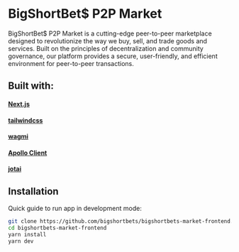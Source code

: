 # BigShortBet$ P2P Market

BigShortBet$ P2P Market is a cutting-edge peer-to-peer marketplace designed to revolutionize the way we buy, sell, and trade goods and services. Built on the principles of decentralization and community governance, our platform provides a secure, user-friendly, and efficient environment for peer-to-peer transactions.

## Built with:

#### [Next.js](https://nextjs.org/)

#### [tailwindcss](https://tailwindcss.com/)

#### [wagmi](https://wagmi.sh/)

#### [Apollo Client](https://www.apollographql.com/docs/react/)

#### [jotai](https://jotai.org/)

## Installation

Quick guide to run app in development mode:

```bash
git clone https://github.com/bigshortbets/bigshortbets-market-frontend.git
cd bigshortbets-market-frontend
yarn install
yarn dev
```
